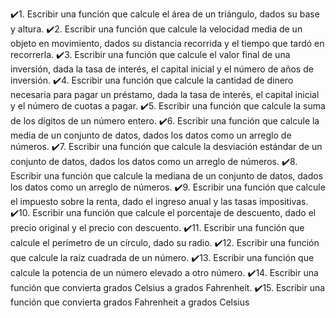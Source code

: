✔️1. Escribir una función que calcule el área de un triángulo, dados su base y altura. 
✔️2. Escribir una función que calcule la velocidad media de un objeto en movimiento, dados su distancia recorrida y el tiempo que tardó en recorrerla.
✔️3. Escribir una función que calcule el valor final de una inversión, dada la tasa de interés, el capital inicial y el número de años de inversión.
✔️4. Escribir una función que calcule la cantidad de dinero necesaria para pagar un préstamo, dada la tasa de interés, el capital inicial y el número de cuotas a pagar.
✔️5. Escribir una función que calcule la suma de los dígitos de un número entero.
✔️6. Escribir una función que calcule la media de un conjunto de datos, dados los datos como un arreglo de números.
✔️7. Escribir una función que calcule la desviación estándar de un conjunto de datos, dados los datos como un arreglo de números.
✔️8. Escribir una función que calcule la mediana de un conjunto de datos, dados los datos como un arreglo de números.
✔️9. Escribir una función que calcule el impuesto sobre la renta, dado el ingreso anual y las tasas impositivas.
✔️10. Escribir una función que calcule el porcentaje de descuento, dado el precio original y el precio con descuento.
✔️11. Escribir una función que calcule el perímetro de un círculo, dado su radio.
✔️12. Escribir una función que calcule la raíz cuadrada de un número.
✔️13. Escribir una función que calcule la potencia de un número elevado a otro número.
✔️14. Escribir una función que convierta grados Celsius a grados Fahrenheit.
✔️15. Escribir una función que convierta grados Fahrenheit a grados Celsius